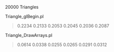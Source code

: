 20000 Triangles

Triangle_glBegin.pl
> 0.2234
> 0.2133
> 0.2053
> 0.2045
> 0.2036
> 0.2087

Triangle_DrawArrays.pl
> 0.0614
> 0.0338
> 0.0255
> 0.0265
> 0.0291
> 0.0312

